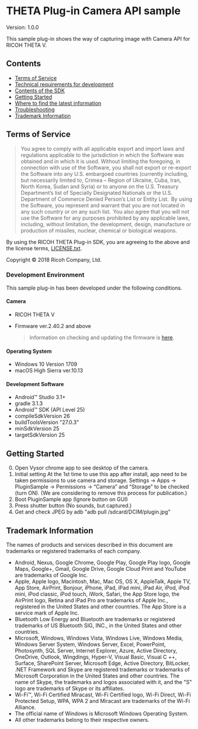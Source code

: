# THETA Plug-in Camera API sample

Version: 1.0.0

This sample plug-in shows the way of capturing image with Camera API for RICOH THETA V.

## Contents

* [Terms of Service](#terms)
* [Technical requirements for development](#requirements)
* [Contents of the SDK](#contents)
* [Getting Started](#started)
* [Where to find the latest information](#information)
* [Troubleshooting](#troubleshooting)
* [Trademark Information](#trademark)

<a name="terms"></a>
## Terms of Service

> You agree to comply with all applicable export and import laws and regulations applicable to the jurisdiction in which the Software was obtained and in which it is used. Without limiting the foregoing, in connection with use of the Software, you shall not export or re-export the Software  into any U.S. embargoed countries (currently including, but necessarily limited to, Crimea – Region of Ukraine, Cuba, Iran, North Korea, Sudan and Syria) or  to anyone on the U.S. Treasury Department’s list of Specially Designated Nationals or the U.S. Department of Commerce Denied Person’s List or Entity List.  By using the Software, you represent and warrant that you are not located in any such country or on any such list.  You also agree that you will not use the Software for any purposes prohibited by any applicable laws, including, without limitation, the development, design, manufacture or production of missiles, nuclear, chemical or biological weapons.

By using the RICOH THETA Plug-in SDK, you are agreeing to the above and the license terms, [LICENSE.txt](LICENSE.txt).

Copyright &copy; 2018 Ricoh Company, Ltd.

<a name="requirements"></a>
### Development Environment

This sample plug-in has been developed under the following conditions.

#### Camera

* RICOH THETA V
* Firmware ver.2.40.2 and above

    > Information on checking and updating the firmware is [here](https://theta360.com/en/support/manual/v/content/pc/pc_09.html).

#### Operating System

* Windows 10 Version 1709
* macOS High Sierra ver.10.13

#### Development Software

* Android&trade; Studio 3.1+
* gradle 3.1.3
* Android&trade; SDK (API Level 25)
* compileSdkVersion 26
* buildToolsVersion "27.0.3"
* minSdkVersion 25
* targetSdkVersion 25

<a name="started"></a>
## Getting Started

0. Open Vysor chrome app to see desktop of the camera.
1. Initial setting
    At the 1st time to use this app after install, app need to be taken permissions to use camera and storage.
    Settings → Apps → PluginSample → Permissions →
      “Camera” and “Storage” to be checked (turn ON).
    (We are considering to remove this process for publication.)
2. Boot PluginSample app
    (Ignore button on GUI)
3. Press shutter button
    (No sounds, but captured.)
4. Get and check JPEG by adb
    "adb pull /sdcard/DCIM/plugin.jpg"

<a name="trademark"></a>
## Trademark Information

The names of products and services described in this document are trademarks or registered trademarks of each company.

* Android, Nexus, Google Chrome, Google Play, Google Play logo, Google Maps, Google+, Gmail, Google Drive, Google Cloud Print and YouTube are trademarks of Google Inc.
* Apple, Apple logo, Macintosh, Mac, Mac OS, OS X, AppleTalk, Apple TV, App Store, AirPrint, Bonjour, iPhone, iPad, iPad mini, iPad Air, iPod, iPod mini, iPod classic, iPod touch, iWork, Safari, the App Store logo, the AirPrint logo, Retina and iPad Pro are trademarks of Apple Inc., registered in the United States and other countries. The App Store is a service mark of Apple Inc.
* Bluetooth Low Energy and Bluetooth are trademarks or registered trademarks of US Bluetooth SIG, INC., in the United States and other countries.
* Microsoft, Windows, Windows Vista, Windows Live, Windows Media, Windows Server System, Windows Server, Excel, PowerPoint, Photosynth, SQL Server, Internet Explorer, Azure, Active Directory, OneDrive, Outlook, Wingdings, Hyper-V, Visual Basic, Visual C ++, Surface, SharePoint Server, Microsoft Edge, Active Directory, BitLocker, .NET Framework and Skype are registered trademarks or trademarks of Microsoft Corporation in the United States and other countries. The name of Skype, the trademarks and logos associated with it, and the "S" logo are trademarks of Skype or its affiliates.
* Wi-Fi™, Wi-Fi Certified Miracast, Wi-Fi Certified logo, Wi-Fi Direct, Wi-Fi Protected Setup, WPA, WPA 2 and Miracast are trademarks of the Wi-Fi Alliance.
* The official name of Windows is Microsoft Windows Operating System.
* All other trademarks belong to their respective owners.
